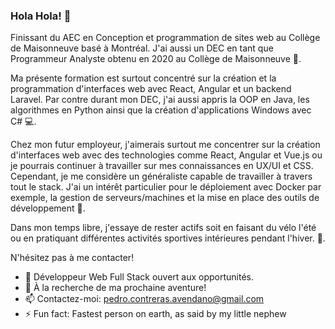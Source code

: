 ### Hola Hola! 👋

<!--
**pcavendano/pcavendano** is a ✨ _special_ ✨ repository because its `README.md` (this file) appears on your GitHub profile.
-->

Finissant du AEC en Conception et programmation de sites web au Collège de Maisonneuve basé à Montréal. J'ai aussi un DEC en tant que Programmeur Analyste obtenu en 2020 au Collège de Maisonneuve :closed_book:.

Ma présente formation est surtout concentré sur la création et la programmation d'interfaces web avec React, Angular et un backend Laravel.
Par contre durant mon DEC, j'ai aussi appris la OOP en Java, les algorithmes en Python ainsi que la création d'applications Windows avec C# :computer:.

Chez mon futur employeur, j'aimerais surtout me concentrer sur la création d'interfaces web avec des technologies comme React, Angular et Vue.js ou je pourrais continuer à travailler sur mes connaissances  en UX/UI et CSS. Cependant, je me considère un généraliste capable de travailler à travers tout le stack. J'ai un intérêt particulier pour le déploiement avec Docker par exemple, la gestion de serveurs/machines et la mise en place des outils de développement :rocket:.

Dans mon temps libre, j'essaye de rester actifs soit en faisant du vélo l'été ou en pratiquant différentes activités sportives intérieures pendant l'hiver. :bicyclist:.

N'hésitez pas à me contacter!


- 🌱 Développeur Web Full Stack ouvert aux opportunités.
- 🔭 À la recherche de ma prochaine aventure!
- 📫 Contactez-moi: pedro.contreras.avendano@gmail.com
- ⚡ Fun fact: Fastest person on earth, as said by my little nephew

